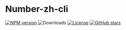 # Number-zh-cli

[![NPM version](https://img.shields.io/npm/v/number-zh-cli)](https://www.npmjs.com/package/number-zh-cli)
![Downloads](https://img.shields.io/npm/dw/number-zh-cli)
[![License](https://img.shields.io/npm/l/number-zh)](https://github.com/condorheroblog/number-zh/blob/main/LICENSE)
[![GitHub stars](https://img.shields.io/github/stars/condorheroblog/number-zh)](https://github.com/condorheroblog/number-zh/blob/main/packages/cli)
